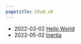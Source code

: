 ```yaml
---
pagetitle: Chud.uk
---
```


* 2022-03-02 [Hello World](/hello-world.html)
* 2022-05-02 [Inertia](/inertia.html)
